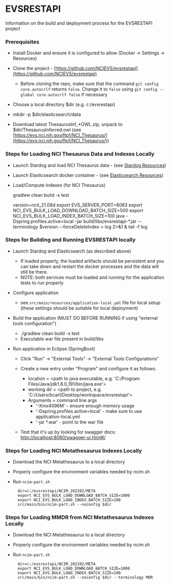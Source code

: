 # EVSRESTAPI

Information on the build and deployment process for the EVSRESTAPI project

### Prerequisites

* Install Docker and ensure it is configured to allow (Docker -> Settings -> Resources)
* Clone the project - [https://github.com/NCIEVS/evsrestapi](https://github.com/NCIEVS/evsrestapi)
    * Before cloning the repo, make sure that the command `git config core.autocrlf` returns `false`. Change it to `false` using `git config --global core.autocrlf false` if necessary

* Choose a local directory $dir (e.g. c:/evsrestapi)
* mkdir -p $dir/elasticsearch/data
* Download latest ThesaurusInf_*OWL.zip, unpack to $dir/ThesaurusInferred.owl (see [https://evs.nci.nih.gov/ftp1/NCI_Thesaurus/](https://evs.nci.nih.gov/ftp1/NCI_Thesaurus/))

### Steps for Loading NCI Thesaurus Data and Indexes Locally

* Launch Stardog and load NCI Thesaurus data - (see [Stardog Resources](STARDOG.md))
* Launch Elasticsearch docker container - (see [Elasticsearch Resources](ELASTICSEARCH.md))

* Load/Compute Indexes (for NCI Thesaurus)

    gradlew clean build -x test

    version=ncit_21.08d
    export EVS_SERVER_PORT=8083
    export NCI_EVS_BULK_LOAD_DOWNLOAD_BATCH_SIZE=500
    export NCI_EVS_BULK_LOAD_INDEX_BATCH_SIZE=100
    java -Dspring.profiles.active=local -jar build/libs/evsrestapi-*.jar --terminology $version --forceDeleteIndex > log 2>&1 &
    tail -f log


### Steps for Building and Running EVSRESTAPI locally

* Launch Stardog and Elasticsearch (as described above)
    * If loaded properly, the loaded artifacts should be persistent and you can take down and restart the docker processes and the data will still be there.
    * NOTE: both services must be loaded and running for the application tests to run properly
* Configure application
    * see `src/main/resources/application-local.yml` file for local setup (these settings should be suitable for local deployment)
* Build the application (MUST DO BEFORE RUNNING if using "external tools configuration")
    * ./gradlew clean build -x test
    * Executable war file present in build/libs

* Run application in Eclipse (SpringBoot)
    * Click "Run" -> "External Tools" -> "External Tools Configurations"
    * Create a new entry under "Program" and configure it as follows:
        * location = <path to java executable, e.g. 'C:/Program Files/Java/jdk1.8.0_191/bin/java.exe'>
        * working dir = <path to project, e.g. 'C:/Users/bcarl/Desktop/workspace/evsrestapi'>
        * Arguments = command line args
            * '-Xmx4096M' - ensure enough memory usage
            * '-Dspring.profiles.active=local' - make sure to use application-local.yml
            * '-jar *.war' - point to the war file

    * Test that it's up by looking for swagger docs: [http://localhost:8080/swagger-ui.html#/](http://localhost:8080/swagger-ui.html#/)

### Steps for Loading NCI Metathesaurus Indexes Locally

* Download the NCI Metathesaurus to a local directory
* Properly configure the environment variables needed by ncim.sh
* Run `ncim-part.sh`

        dir=c:/evsrestapi/NCIM_202202/META
        export NCI_EVS_BULK_LOAD_DOWNLOAD_BATCH_SIZE=1000
        export NCI_EVS_BULK_LOAD_INDEX_BATCH_SIZE=100
        src/main/bin/ncim-part.sh --noconfig $dir

### Steps for Loading MMDR from NCI Metathesaurus Indexes Locally

* Download the NCI Metathesaurus to a local directory
* Properly configure the environment variables needed by ncim.sh
* Run `ncim-part.sh`

        dir=c:/evsrestapi/NCIM_202202/META
        export NCI_EVS_BULK_LOAD_DOWNLOAD_BATCH_SIZE=1000
        export NCI_EVS_BULK_LOAD_INDEX_BATCH_SIZE=100
        src/main/bin/ncim-part.sh --noconfig $dir --terminology MDR

